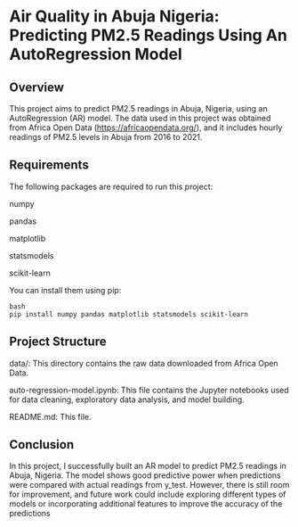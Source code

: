 # Air Quality in Abuja Nigeria: Predicting PM2.5 Readings Using An AutoRegression Model

## Overview
This project aims to predict PM2.5 readings in Abuja, Nigeria, using an AutoRegression (AR) model. The data used in this project was obtained from Africa Open Data (https://africaopendata.org/), and it includes hourly readings of PM2.5 levels in Abuja from 2016 to 2021.

## Requirements
The following packages are required to run this project:

numpy

pandas

matplotlib

statsmodels

scikit-learn

You can install them using pip:
```
bash
pip install numpy pandas matplotlib statsmodels scikit-learn
```
## Project Structure
data/: This directory contains the raw data downloaded from Africa Open Data.

auto-regression-model.ipynb: This file contains the Jupyter notebooks used for data cleaning, exploratory data analysis, and model building.

README.md: This file.
## Conclusion
In this project, I successfully built an AR model to predict PM2.5 readings in Abuja, Nigeria. The model shows good predictive power when predictions were compared with actual readings from y_test. However, there is still room for improvement, and future work could include exploring different types of models or incorporating additional features to improve the accuracy of the predictions
